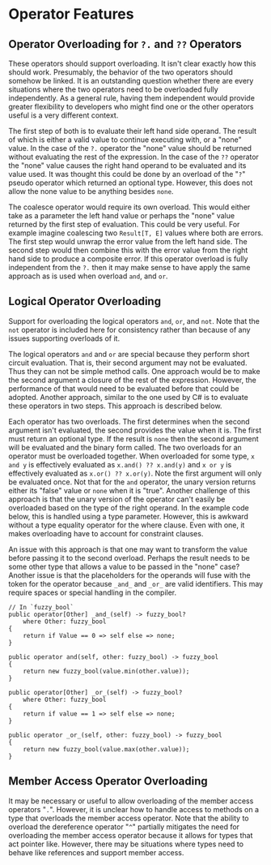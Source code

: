 # Operator Features

## Operator Overloading for `?.` and `??` Operators

These operators should support overloading. It isn't clear exactly how this should work. Presumably,
the behavior of the two operators should somehow be linked. It is an outstanding question whether
there are every situations where the two operators need to be overloaded fully independently. As a
general rule, having them independent would provide greater flexibility to developers who might find
one or the other operators useful is a very different context.

The first step of both is to evaluate their left hand side operand. The result of which is either a
valid value to continue executing with, or a "none" value. In the case of the `?.` operator the
"none" value should be returned without evaluating the rest of the expression. In the case of the
`??` operator the "none" value causes the right hand operand to be evaluated and its value used. It
was thought this could be done by an overload of the "`?`" pseudo operator which returned an
optional type. However, this does not allow the none value to be anything besides `none`.

The coalesce operator would require its own overload. This would either take as a parameter the left
hand value or perhaps the "none" value returned by the first step of evaluation. This could be very
useful. For example imagine coalescing two `Result[T, E]` values where both are errors. The first
step would unwrap the error value from the left hand side. The second step would then combine this
with the error value from the right hand side to produce a composite error. If this operator
overload is fully independent from the `?.` then it may make sense to have apply the same approach
as is used when overload `and`, and `or`.

## Logical Operator Overloading

Support for overloading the logical operators `and`, `or`, and `not`. Note that the `not` operator
is included here for consistency rather than because of any issues supporting overloads of it.

The logical operators `and` and `or` are special because they perform short circuit evaluation. That
is, their second argument may not be evaluated. Thus they can not be simple method calls. One
approach would be to make the second argument a closure of the rest of the expression. However, the
performance of that would need to be evaluated before that could be adopted. Another approach,
similar to the one used by C# is to evaluate these operators in two steps. This approach is
described below.

Each operator has two overloads. The first determines when the second argument isn't evaluated, the
second provides the value when it is. The first must return an optional type. If the result is
`none` then the second argument will be evaluated and the binary form called. The two overloads for
an operator must be overloaded together. When overloaded for some type, `x and y` is effectively
evaluated as `x.and() ?? x.and(y)` and `x or y` is effectively evaluated as `x.or() ?? x.or(y)`.
Note the first argument will only be evaluated once. Not that for the `and` operator, the unary
version returns either its "false" value or `none` when it is "true". Another challenge of this
approach is that the unary version of the operator can't easily be overloaded based on the type of
the right operand. In the example code below, this is handled using a type parameter. However, this
is awkward without a type equality operator for the where clause. Even with one, it makes
overloading have to account for constraint clauses.

An issue with this approach is that one may want to transform the value before passing it to the
second overload. Perhaps the result needs to be some other type that allows a value to be passed in
the "none" case? Another issue is that the placeholders for the operands will fuse with the token
for the operator because `_and_` and `_or_` are valid identifiers. This may require spaces or
special handling in the compiler.

```azoth
// In `fuzzy_bool`
public operator[Other] _and_(self) -> fuzzy_bool?
    where Other: fuzzy_bool
{
    return if Value == 0 => self else => none;
}

public operator and(self, other: fuzzy_bool) -> fuzzy_bool
{
    return new fuzzy_bool(value.min(other.value));
}

public operator[Other] _or_(self) -> fuzzy_bool?
    where Other: fuzzy_bool
{
    return if value == 1 => self else => none;
}

public operator _or_(self, other: fuzzy_bool) -> fuzzy_bool
{
    return new fuzzy_bool(value.max(other.value));
}
```

## Member Access Operator Overloading

It may be necessary or useful to allow overloading of the member access operators "`.`". However, it
is unclear how to handle access to methods on a type that overloads the member access operator. Note
that the ability to overload the dereference operator "`^`" partially mitigates the need for
overloading the member access operator because it allows for types that act pointer like. However,
there may be situations where types need to behave like references and support member access.
